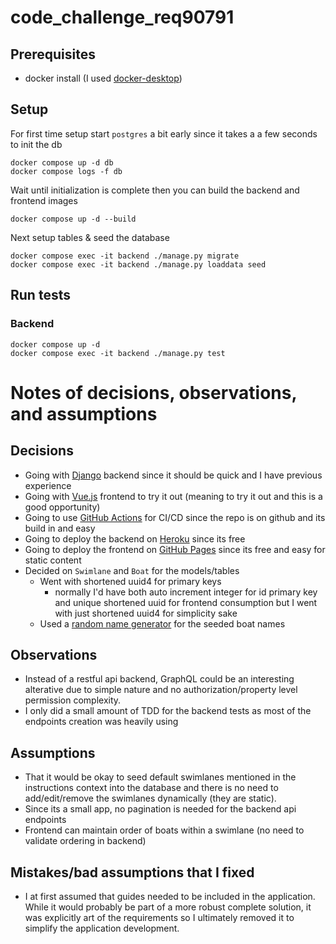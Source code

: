 # code_challenge_req90791

## Prerequisites

- docker install (I used [docker-desktop](https://www.docker.com/products/docker-desktop/))

## Setup

For first time setup start `postgres` a bit early since it takes a a few seconds to init the db

    docker compose up -d db
    docker compose logs -f db

Wait until initialization is complete then you can build the backend and frontend images

    docker compose up -d --build

Next setup tables & seed the database

    docker compose exec -it backend ./manage.py migrate
    docker compose exec -it backend ./manage.py loaddata seed

## Run tests

### Backend

    docker compose up -d
    docker compose exec -it backend ./manage.py test

# Notes of decisions, observations, and assumptions

## Decisions

- Going with [Django](https://www.djangoproject.com/) backend since it should be quick and I have previous experience
- Going with [Vue.js](https://vuejs.org/) frontend to try it out (meaning to try it out and this is a good opportunity)
- Going to use [GitHub Actions](https://github.com/features/actions) for CI/CD since the repo is on github and its build in and easy
- Going to deploy the backend on [Heroku](https://www.heroku.com/) since its free
- Going to deploy the frontend on [GitHub Pages](https://pages.github.com/) since its free and easy for static content
- Decided on `Swimlane` and `Boat` for the models/tables
  - Went with shortened uuid4 for primary keys
    - normally I'd have both auto increment integer for id primary key and unique shortened uuid for frontend consumption but I went with just shortened uuid4 for simplicity sake
  - Used a [random name generator](https://www.fantasynamegenerators.com/ship-names.php) for the seeded boat names

## Observations

- Instead of a restful api backend, GraphQL could be an interesting alterative due to simple nature and no authorization/property level permission complexity.
- I only did a small amount of TDD for the backend tests as most of the endpoints creation was heavily using

## Assumptions

- That it would be okay to seed default swimlanes mentioned in the instructions context into the database and there is no need to add/edit/remove the swimlanes dynamically (they are static).
- Since its a small app, no pagination is needed for the backend api endpoints
- Frontend can maintain order of boats within a swimlane (no need to validate ordering in backend)

## Mistakes/bad assumptions that I fixed

- I at first assumed that guides needed to be included in the application. While it would probably be part of a more robust complete solution, it was explicitly art of the requirements so I ultimately removed it to simplify the application development.